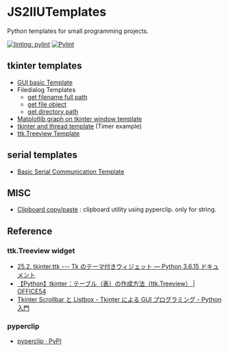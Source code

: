 # JS2IIUTemplates
Python templates for small programming projects.

[![linting: pylint](https://img.shields.io/badge/linting-pylint-yellowgreen)](https://github.com/pylint-dev/pylint)
[![Pylint](https://github.com/JS2IIU-MH/JS2IIUTemplates/actions/workflows/pylint.yml/badge.svg)](https://github.com/JS2IIU-MH/JS2IIUTemplates/actions/workflows/pylint.yml)

## tkinter templates

- [GUI basic Template](tkinter/gui_template_basic.py)
- Filedialog Templates
    - [get filename full path](tkinter/filedialog_fullpath.py)
    - [get file object](tkinter/filedialog_fileobj.py)
    - [get directory path](tkinter/filedialog_folderpath.py)
- [Matplotlib graph on tkinter window template](tkinter/tkinter_matplotlib_template.py)
- [tkinter and thread template](tkinter/thread_timer_template.py) (Timer example)
- [ttk.Treeview Template](tkinter/tkinter_treeview_template.py)

## serial templates

- [Basic Serial Communication Template](serial/serial_basic_template.py)

## MISC

- [Clipboard copy/paste](misc/clipboard_template.py) : clipboard utility using pyperclip. only for string.

## Reference
### ttk.Treeview widget
- [25.2. tkinter.ttk --- Tk のテーマ付きウィジェット — Python 3.6.15 ドキュメント](https://docs.python.org/ja/3.6/library/tkinter.ttk.html#treeview)
- [【Python】tkinter：テーブル（表）の作成方法（ttk.Treeview） | OFFICE54](https://office54.net/python/tkinter/ttk-treeview-table)
- [Tkinter Scrollbar と Listbox - Tkinter による GUI プログラミング - Python 入門](https://python.keicode.com/advanced/tkinter-widget-scrollbar.php)
### pyperclip
- [pyperclip · PyPI](https://pypi.org/project/pyperclip/)

